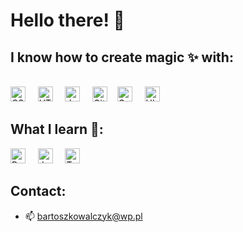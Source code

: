 # Hello there! 👋

## I know how to create magic ✨ with:

<br><img alt="CSS" title="CSS" src="https://user-images.githubusercontent.com/1680157/87443759-4a5f9600-c5cc-11ea-8ae0-715433c1f781.png" height="24">&nbsp;&nbsp;&nbsp;&nbsp;
<img alt="HTML" title="HTML" src="https://user-images.githubusercontent.com/1680157/87443762-4af82c80-c5cc-11ea-85cf-57be0e83c169.png" height="24">&nbsp;&nbsp;&nbsp;&nbsp;
<img alt="JavaScript" title="JavaScript" src="https://user-images.githubusercontent.com/1680157/87443764-4af82c80-c5cc-11ea-82c2-c368ee12cf6d.png" height="24">&nbsp;&nbsp;&nbsp;&nbsp;
<img alt="Git" title="Git" src="https://user-images.githubusercontent.com/1680157/87443755-49c6ff80-c5cc-11ea-954a-579f7c72873a.png" height="24">&nbsp;&nbsp;&nbsp;&nbsp;<img alt="Google Chrome" title="Google Chrome" src="https://user-images.githubusercontent.com/1680157/87443745-47fd3c00-c5cc-11ea-878f-44f34572775e.png" height="24">&nbsp;&nbsp;&nbsp;&nbsp;
<img alt="Ubuntu" title="Ubuntu" src="https://external-content.duckduckgo.com/iu/?u=https%3A%2F%2Flogos-download.com%2Fwp-content%2Fuploads%2F2016%2F02%2FUbuntu.png&f=1&nofb=1&ipt=59c6377fb9d96effb1c56523c71e411851ce2e2a47f14a8ecd438699d2e704d6&ipo=images" height="24">&nbsp;&nbsp;&nbsp;&nbsp;

## What I learn 🤩:

<img alt="ReactJS" title="ReactJS" src="https://external-content.duckduckgo.com/iu/?u=https%3A%2F%2Fpluspng.com%2Fimg-png%2Freact-logo-png-img-react-logo-png-react-js-logo-png-transparent-png-1142x1027.png&f=1&nofb=1&ipt=9e7fcfdcc11fc74694d5c339a5e8cf5ec5f6261dc96f47f134f124dfa8f40ac3&ipo=images" height="24">&nbsp;&nbsp;&nbsp;&nbsp;
<img alt="Jest" title="Jest" src="https://cdn.freebiesupply.com/logos/large/2x/jest-logo-png-transparent.png" height="24">&nbsp;&nbsp;&nbsp;&nbsp;
<img alt="TypeScript" title="TypeScript" src="https://cdn-images-1.medium.com/max/1200/1*mn6bOs7s6Qbao15PMNRyOA.png" height="24">&nbsp;&nbsp;&nbsp;&nbsp;


## Contact:

- 📫 bartoszkowalczyk@wp.pl
